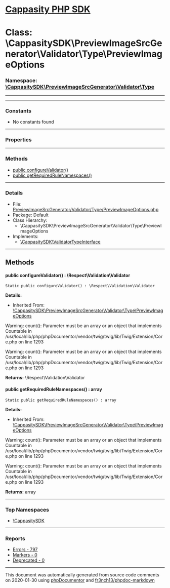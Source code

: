 # [Cappasity PHP SDK](../home.md)

# Class: \CappasitySDK\PreviewImageSrcGenerator\Validator\Type\PreviewImageOptions
### Namespace: [\CappasitySDK\PreviewImageSrcGenerator\Validator\Type](../namespaces/CappasitySDK.PreviewImageSrcGenerator.Validator.Type.md)
---
---
### Constants
* No constants found
---
### Properties
---
### Methods
* [public configureValidator()](../classes/CappasitySDK.PreviewImageSrcGenerator.Validator.Type.PreviewImageOptions.md#method_configureValidator)
* [public getRequiredRuleNamespaces()](../classes/CappasitySDK.PreviewImageSrcGenerator.Validator.Type.PreviewImageOptions.md#method_getRequiredRuleNamespaces)
---
### Details
* File: [PreviewImageSrcGenerator/Validator/Type/PreviewImageOptions.php](../files/PreviewImageSrcGenerator.Validator.Type.PreviewImageOptions.md)
* Package: Default
* Class Hierarchy:
  * \CappasitySDK\PreviewImageSrcGenerator\Validator\Type\PreviewImageOptions
* Implements:
  * [\CappasitySDK\ValidatorTypeInterface](../classes/CappasitySDK.ValidatorTypeInterface.md)

---
## Methods
<a name="method_configureValidator" class="anchor"></a>
#### public configureValidator() : \Respect\Validation\Validator

```
Static public configureValidator() : \Respect\Validation\Validator
```

**Details:**
* Inherited From: [\CappasitySDK\PreviewImageSrcGenerator\Validator\Type\PreviewImageOptions](../classes/CappasitySDK.PreviewImageSrcGenerator.Validator.Type.PreviewImageOptions.md)

Warning: count(): Parameter must be an array or an object that implements Countable in /usr/local/lib/php/phpDocumentor/vendor/twig/twig/lib/Twig/Extension/Core.php on line 1293

Warning: count(): Parameter must be an array or an object that implements Countable in /usr/local/lib/php/phpDocumentor/vendor/twig/twig/lib/Twig/Extension/Core.php on line 1293

**Returns:** \Respect\Validation\Validator


<a name="method_getRequiredRuleNamespaces" class="anchor"></a>
#### public getRequiredRuleNamespaces() : array

```
Static public getRequiredRuleNamespaces() : array
```

**Details:**
* Inherited From: [\CappasitySDK\PreviewImageSrcGenerator\Validator\Type\PreviewImageOptions](../classes/CappasitySDK.PreviewImageSrcGenerator.Validator.Type.PreviewImageOptions.md)

Warning: count(): Parameter must be an array or an object that implements Countable in /usr/local/lib/php/phpDocumentor/vendor/twig/twig/lib/Twig/Extension/Core.php on line 1293

Warning: count(): Parameter must be an array or an object that implements Countable in /usr/local/lib/php/phpDocumentor/vendor/twig/twig/lib/Twig/Extension/Core.php on line 1293

**Returns:** array



---

### Top Namespaces

* [\CappasitySDK](../namespaces/CappasitySDK.html.md)

---

### Reports
* [Errors - 797](../reports/errors.md)
* [Markers - 0](../reports/markers.md)
* [Deprecated - 0](../reports/deprecated.md)

---

This document was automatically generated from source code comments on 2020-01-30 using [phpDocumentor](http://www.phpdoc.org/) and [fr3nch13/phpdoc-markdown](https://github.com/fr3nch13/phpdoc-markdown)
